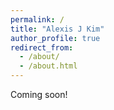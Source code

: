 ```yaml
---
permalink: /
title: "Alexis J Kim"
author_profile: true
redirect_from: 
  - /about/
  - /about.html
---
```


Coming soon!